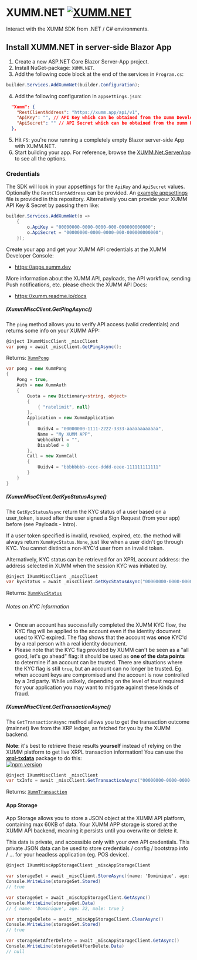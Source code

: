 # XUMM.NET [![XUMM.NET](https://github.com/DominiqueBlomsma/XUMM.Net/actions/workflows/dotnet.yml/badge.svg?branch=main)](https://github.com/DominiqueBlomsma/XUMM.Net/actions/workflows/dotnet.yml)
Interact with the XUMM SDK from .NET / C# environments.

## Install XUMM.NET in server-side Blazor App

1. Create a new ASP.NET Core Blazor Server-App project.
2. Install NuGet-package: `XUMM.NET`.
3. Add the following code block at the end of the services in `Program.cs`:

```c#
builder.Services.AddXummNet(builder.Configuration);
```

4. Add the following configuration in `appsettings.json`:

```json
  "Xumm": {
    "RestClientAddress": "https://xumm.app/api/v1",
    "ApiKey": "", // API Key which can be obtained from the xumm Developer Console.
    "ApiSecret": "" // API Secret which can be obtained from the xumm Developer Console.
  },
````

5. Hit `F5`: you're now running a completely empty Blazor server-side App with XUMM.NET. 
6. Start building your app. For reference, browse the [XUMM.Net.ServerApp](https://github.com/DominiqueBlomsma/XUMM.Net/tree/main/XUMM.Net.ServerApp) to see all the options.

### Credentials

The SDK will look in your appsettings for the `ApiKey` and `ApiSecret` values. Optionally the `RestClientAddress` can be provided. An [example appsettings](https://github.com/DominiqueBlomsma/XUMM.Net/blob/main/XUMM.Net.ServerApp/appsettings.json) file is provided in this repository. Alternatively you can provide your XUMM API Key & Secret by passing them like:

```C#
builder.Services.AddXummNet(o =>
    {
        o.ApiKey = "00000000-0000-0000-000-000000000000";
        o.ApiSecret = "00000000-0000-0000-000-000000000000";
    });
```

Create your app and get your XUMM API credentials at the XUMM Developer Console:

- https://apps.xumm.dev

More information about the XUMM API, payloads, the API workflow, sending Push notifications, etc. please check the XUMM API Docs: 

- https://xumm.readme.io/docs


##### IXummMiscClient.GetPingAsync()

The `ping` method allows you to verify API access (valid credentials) and returns some info on your XUMM APP:

```C#
@inject IXummMiscClient _miscClient
var pong = await _miscClient.GetPingAsync();
```

Returns: [`XummPong`](https://github.com/DominiqueBlomsma/XUMM.Net/blob/main/XUMM.Net/Models/Misc/XummPong.cs)
```C#
var pong = new XummPong
{
    Pong = true,
    Auth = new XummAuth
    {
        Quota = new Dictionary<string, object>
        {
            { "ratelimit", null}
        },
        Application = new XummApplication
        {
            Uuidv4 = "00000000-1111-2222-3333-aaaaaaaaaaaa",
            Name = "My XUMM APP",
            WebhookUrl = "",
            Disabled = 0
        },
        Call = new XummCall
        {
            Uuidv4 = "bbbbbbbb-cccc-dddd-eeee-111111111111"
        }
    }
}
```


##### IXummMiscClient.GetKycStatusAsync()

The `GetKycStatusAsync` return the KYC status of a user based on a user_token, issued after the
user signed a Sign Request (from your app) before (see Payloads - Intro).

If a user token specified is invalid, revoked, expired, etc. the method will always
return `XummKycStatus.None`, just like when a user didn't go through KYC. You cannot distinct a non-KYC'd user
from an invalid token.

Alternatively, KYC status can be retrieved for an XPRL account address: the address selected in
XUMM when the session KYC was initiated by.

```C#
@inject IXummMiscClient _miscClient
var kycStatus = await _miscClient.GetKycStatusAsync("00000000-0000-0000-0000-000000000000");
```

Returns: [`XummKycStatus`](https://github.com/DominiqueBlomsma/XUMM.Net/blob/main/XUMM.Net/Enums/XummKycStatus.cs)

###### Notes on KYC information

- Once an account has successfully completed the XUMM KYC flow, the KYC flag will be applied to the account even if the identity document used to KYC expired. The flag shows that the account was **once** KYC'd by a real person with a real identity document.
- Please note that the KYC flag provided by XUMM can't be seen as a "all good, let's go ahead" flag: it should be used as **one of the data points** to determine if an account can be trusted. There are situations where the KYC flag is still `true`, but an account can no longer be trusted. Eg. when account keys are compromised and the account is now controlled by a 3rd party. While unlikely, depending on the level of trust required for your application you may want to mitigate against these kinds of fraud.


##### IXummMiscClient.GetTransactionAsync()

The `GetTransactionAsync` method allows you to get the transaction outcome (mainnet)
live from the XRP ledger, as fetched for you by the XUMM backend.

**Note**: it's best to retrieve these results **yourself** instead of relying on the XUMM platform to get live XRPL transaction information! You can use the **[xrpl-txdata](https://www.npmjs.com/package/xrpl-txdata)** package to do this:  
[![npm version](https://badge.fury.io/js/xrpl-txdata.svg)](https://www.npmjs.com/xrpl-txdata)

```C#
@inject IXummMiscClient _miscClient
var txInfo = await _miscClient.GetTransactionAsync("00000000-0000-0000-0000-000000000000");
```

Returns: [`XummTransaction`](https://github.com/DominiqueBlomsma/XUMM.Net/blob/main/XUMM.Net/Models/Misc/XummTransaction.cs)


#### App Storage

App Storage allows you to store a JSON object at the XUMM API platform, containing max 60KB of data.
Your XUMM APP storage is stored at the XUMM API backend, meaning it persists until you overwrite or delete it.

This data is private, and accessible only with your own API credentials. This private JSON data can be used to store credentials / config / bootstrap info / ... for your headless application (eg. POS device).

```C#
@inject IXummMiscAppStorageClient _miscAppStorageClient

var storageSet = await _miscClient.StoreAsync({name: 'Dominique', age: 32, male: true});
Console.WriteLine(storageSet.Stored)
// true

var storageGet = await _miscAppStorageClient.GetAsync()
Console.WriteLine(storageGet.Data)
// { name: 'Dominique', age: 32, male: true }

var storageDelete = await _miscAppStorageClient.ClearAsync()
Console.WriteLine(storageSet.Stored)
// true

var storageGetAfterDelete = await _miscAppStorageClient.GetAsync()
Console.WriteLine(storageGetAfterDelete.Data)
// null
```